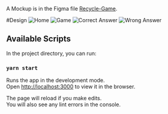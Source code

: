 A Mockup is in the Figma file [Recycle-Game](https://www.figma.com/file/p51s1sTMOMrk4Hw3Wae9Yi/RecyclingGame?node-id=5%3A2).

#Design
![Home](https://user-images.githubusercontent.com/38855507/84668393-e0e45d00-af23-11ea-80d0-b6f5640761c7.png)
![Game](https://user-images.githubusercontent.com/38855507/84668398-e346b700-af23-11ea-97f0-dd8d7db172e0.png)
![Correct Answer](https://user-images.githubusercontent.com/38855507/84668400-e3df4d80-af23-11ea-8b93-bead55d44056.png)
![Wrong Answer](https://user-images.githubusercontent.com/38855507/84668403-e477e400-af23-11ea-9f06-a24b7b2763c6.png)

## Available Scripts

In the project directory, you can run:

### `yarn start`

Runs the app in the development mode.<br />
Open [http://localhost:3000](http://localhost:3000) to view it in the browser.

The page will reload if you make edits.<br />
You will also see any lint errors in the console.

